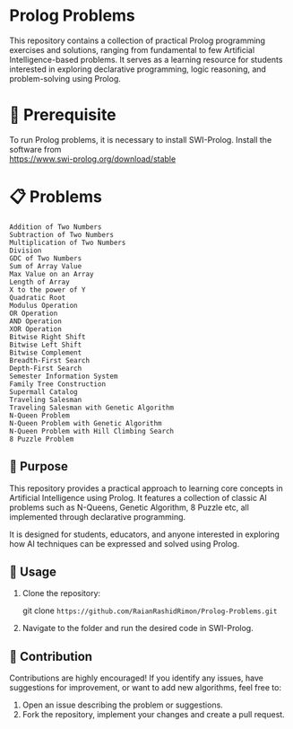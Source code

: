 # Prolog Problems
This repository contains a collection of practical Prolog programming exercises and solutions, ranging from fundamental to few Artificial Intelligence-based problems. It serves as a learning resource for students interested in exploring declarative programming, logic reasoning, and problem-solving using Prolog.



# 🔧 Prerequisite
To run Prolog problems, it is necessary to install SWI-Prolog. Install the software from    
       https://www.swi-prolog.org/download/stable


# 📋 Problems


    Addition of Two Numbers
    Subtraction of Two Numbers
    Multiplication of Two Numbers
    Division
    GDC of Two Numbers
    Sum of Array Value
    Max Value on an Array
    Length of Array
    X to the power of Y
    Quadratic Root
    Modulus Operation
    OR Operation
    AND Operation
    XOR Operation
    Bitwise Right Shift
    Bitwise Left Shift
    Bitwise Complement
    Breadth-First Search
    Depth-First Search
    Semester Information System
    Family Tree Construction
    Supermall Catalog
    Traveling Salesman
    Traveling Salesman with Genetic Algorithm
    N-Queen Problem
    N-Queen Problem with Genetic Algorithm
    N-Queen Problem with Hill Climbing Search
    8 Puzzle Problem


## 🎯 Purpose
This repository provides a practical approach to learning core concepts in Artificial Intelligence using Prolog. It features a collection of classic AI problems such as N-Queens, Genetic Algorithm, 8 Puzzle etc, all implemented through declarative programming. 

It is designed for students, educators, and anyone interested in exploring how AI techniques can be expressed and solved using Prolog.

## 📌 Usage
1. Clone the repository:

   git clone `https://github.com/RaianRashidRimon/Prolog-Problems.git`
   
3. Navigate to the folder and run the desired code in SWI-Prolog.


## 🤝 Contribution
Contributions are highly encouraged! If you identify any issues, have suggestions for improvement, or want to add new algorithms, feel free to:
1. Open an issue describing the problem or suggestions.
2. Fork the repository, implement your changes and create a pull request. 
    
    
